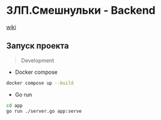 # ЗЛП.Смешнульки - Backend

[wiki](https://wiki.zlp.ooo/ru/jokes)

## Запуск проекта

> Development

- Docker compose

```bash
docker compose up --build
```

- Go run

```bash
cd app
go run ./server.go app:serve
```
